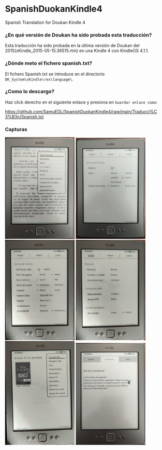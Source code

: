 # SpanishDuokanKindle4
Spanish Translation for Doukan Kindle 4

### ¿En qué versión de Doukan ha sido probada esta traducción?

Esta traducción ha sido probada en la última versión de Doukan del 2015(xKindle_2015-05-15.36515.rtm) en una Kindle 4 con KindleOS 4.1.1.

### ¿Dónde meto el fichero spanish.txt?
El fichero Spanish.txt se introduce en el directorio ` DK_System\xKindle\res\language\`.

### ¿Como lo descargo?
Haz click derecho en el siguiente enlace y presiona en `Guardar enlace como`:

https://github.com/SamuEDL/SpanishDuokanKindle4/raw/main/Traducci%C3%B3n/Spanish.txt

### Capturas
<img src="https://github.com/SamuEDL/SpanishDuokanKindle4/blob/main/Imagenes/1.jpg?raw=true" width="230"> <img src="https://github.com/SamuEDL/SpanishDuokanKindle4/blob/main/Imagenes/2.jpg?raw=true" width="230"> <img src="https://github.com/SamuEDL/SpanishDuokanKindle4/blob/main/Imagenes/3.jpg?raw=true" width="230">
<img src="https://github.com/SamuEDL/SpanishDuokanKindle4/blob/main/Imagenes/4.jpg?raw=true" width="230"> <img src="https://github.com/SamuEDL/SpanishDuokanKindle4/blob/main/Imagenes/5.jpg?raw=true" width="230"> <img src="https://github.com/SamuEDL/SpanishDuokanKindle4/blob/main/Imagenes/6.jpg?raw=true" width="230">
